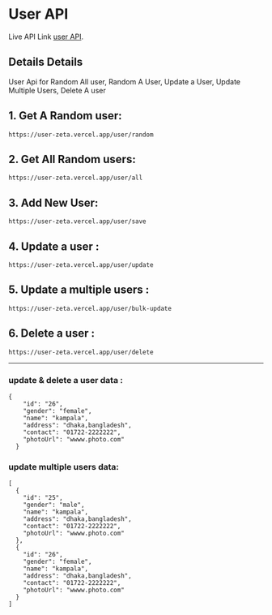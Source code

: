 # User API

Live API Link [user API](https://user-zeta.vercel.app/).

## Details Details

User Api for Random All user, Random A User, Update a User, Update Multiple Users, Delete A user


## 1. Get A Random user:

```
https://user-zeta.vercel.app/user/random
```


## 2. Get All Random users:

```
https://user-zeta.vercel.app/user/all
```

## 3. Add New User:

```
https://user-zeta.vercel.app/user/save
```

## 4. Update a user :

```
https://user-zeta.vercel.app/user/update
```

## 5. Update a multiple users :

```
https://user-zeta.vercel.app/user/bulk-update
```
## 6. Delete a user  :

```
https://user-zeta.vercel.app/user/delete
```

---

### update & delete a user data :

```
{
    "id": "26",
    "gender": "female",
    "name": "kampala",
    "address": "dhaka,bangladesh",
    "contact": "01722-2222222",
    "photoUrl": "wwww.photo.com"
  }
```

### update multiple users data:

```
[
  {
    "id": "25",
    "gender": "male",
    "name": "kampala",
    "address": "dhaka,bangladesh",
    "contact": "01722-2222222",
    "photoUrl": "wwww.photo.com"
  },
  {
    "id": "26",
    "gender": "female",
    "name": "kampala",
    "address": "dhaka,bangladesh",
    "contact": "01722-2222222",
    "photoUrl": "wwww.photo.com"
  }
]
```
